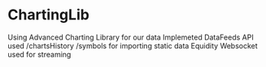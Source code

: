 # ChartingLib
 Using Advanced Charting Library for our data
Implemeted DataFeeds
API used /chartsHistory /symbols for importing static data
Equidity Websocket used for streaming
